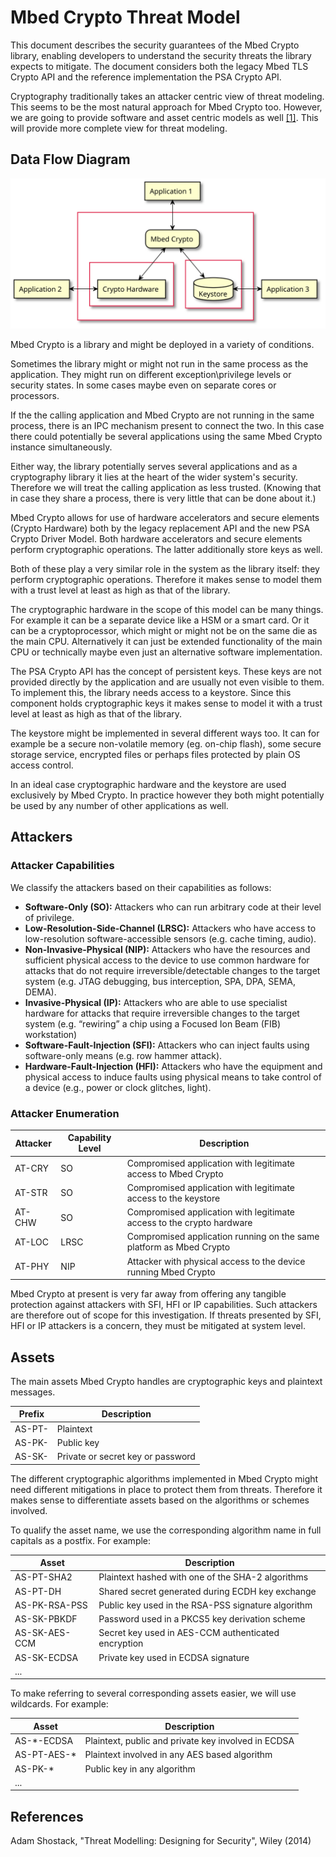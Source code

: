 # Mbed Crypto Threat Model

This document describes the security guarantees of the Mbed Crypto library,
enabling developers to understand the security threats the library expects to
mitigate. The document considers both the legacy Mbed TLS Crypto API and the
reference implementation the PSA Crypto API.

Cryptography traditionally takes an attacker centric view of threat modeling.
This seems to be the most natural approach for Mbed Crypto too. However, we
are going to provide software and asset centric models as well
[[1]](#references). This will provide more complete view for threat modeling.

## Data Flow Diagram

![](img/mbed_crypto_high_level.svg)

Mbed Crypto is a library and might be deployed in a variety of conditions.

Sometimes the library might or might not run in the same process as the
application. They might run on different exception\privilege levels or security
states. In some cases maybe even on separate cores or processors.

If the the calling application and Mbed Crypto are not running in the same
process, there is an IPC mechanism present to connect the two. In this case
there could potentially be several applications using the same Mbed Crypto
instance simultaneously.

Either way, the library potentially serves several applications and as a
cryptography library it lies at the heart of the wider system's security.
Therefore we will treat the calling application as less trusted. (Knowing that
in case they share a process, there is very little that can be done about it.)

Mbed Crypto allows for use of hardware accelerators and secure elements (Crypto
Hardware) both by the legacy replacement API and the new PSA Crypto Driver
Model. Both hardware accelerators and secure elements perform cryptographic
operations. The latter additionally store keys as well.

Both of these play a very similar role in the system as the library itself:
they perform cryptographic operations. Therefore it makes sense to model them
with a trust level at least as high as that of the library.

The cryptographic hardware in the scope of this model can be many things. For
example it can be a separate device like a HSM or a smart card.  Or it can be a
cryptoprocessor, which might or might not be on the same die as the main CPU.
Alternatively it can just be extended functionality of the main CPU or
technically maybe even just an alternative software implementation.

The PSA Crypto API has the concept of persistent keys. These keys are not
provided directly by the application and are usually not even visible to
them. To implement this, the library needs access to a keystore. Since this
component holds cryptographic keys it makes sense to model it with a trust
level at least as high as that of the library.

The keystore might be implemented in several different ways too. It can for
example be a secure non-volatile memory (eg. on-chip flash), some secure
storage service, encrypted files or perhaps files protected by plain OS access
control.

In an ideal case cryptographic hardware and the keystore are used exclusively
by Mbed Crypto. In practice however they both might potentially be used by
any number of other applications as well.

## Attackers

### Attacker Capabilities

We classify the attackers based on their capabilities as follows:
- **Software-Only (SO):** Attackers who can run arbitrary code at their level of privilege.
- **Low-Resolution-Side-Channel (LRSC):** Attackers who have access to low-resolution software-accessible sensors (e.g.  cache timing, audio).
- **Non-Invasive-Physical (NIP):** Attackers who have the resources and sufficient physical access to the device to use common hardware for attacks that do not require irreversible/detectable changes to the target system (e.g. JTAG debugging, bus interception, SPA, DPA, SEMA, DEMA).
- **Invasive-Physical (IP):** Attackers who are able to use specialist hardware for attacks that require irreversible changes to the target system (e.g. “rewiring” a chip using a Focused Ion Beam (FIB) workstation)
- **Software-Fault-Injection (SFI):** Attackers who can inject faults using software-only means (e.g. row hammer
attack).
- **Hardware-Fault-Injection (HFI):** Attackers who have the equipment and physical access to induce faults using physical means to take control of a device (e.g., power or clock glitches, light).

### Attacker Enumeration

| Attacker | Capability Level | Description |
| -------- | ---------------- | ----------- |
| AT-CRY   | SO       | Compromised application with legitimate access to Mbed Crypto         |
| AT-STR   | SO       | Compromised application with legitimate access to the keystore        |
| AT-CHW   | SO       | Compromised application with legitimate access to the crypto hardware |
| AT-LOC   | LRSC     | Compromised application running on the same platform as Mbed Crypto   |
| AT-PHY   | NIP      | Attacker with physical access to the device running Mbed Crypto       |

Mbed Crypto at present is very far away from offering any tangible protection
against attackers with SFI, HFI or IP capabilities. Such attackers are therefore
out of scope for this investigation. If threats presented by SFI, HFI or IP
attackers is a concern, they must be mitigated at system level.

## Assets

The main assets Mbed Crypto handles are cryptographic keys and plaintext
messages.

| Prefix | Description |
| ------ | ----------- |
| AS-PT- | Plaintext   |
| AS-PK- | Public key  |
| AS-SK- | Private or secret key or password |

The different cryptographic algorithms implemented in Mbed Crypto might need
different mitigations in place to protect them from threats. Therefore it makes
sense to differentiate assets based on the algorithms or schemes involved.

To qualify the asset name, we use the corresponding algorithm name in full
capitals as a postfix. For example:

| Asset | Description |
| ----- | ----------- |
| AS-PT-SHA2      | Plaintext hashed with one of the SHA-2 algorithms  |
| AS-PT-DH        | Shared secret generated during ECDH key exchange |
| AS-PK-RSA-PSS   | Public key used in the RSA-PSS signature algorithm  |
| AS-SK-PBKDF     | Password used in a PKCS5 key derivation scheme |
| AS-SK-AES-CCM   | Secret key used in AES-CCM authenticated encryption |
| AS-SK-ECDSA     | Private key used in ECDSA signature |
| ...    | |

To make referring to several corresponding assets easier, we will use
wildcards. For example:

| Asset | Description |
| ----- | ----------- |
| AS-\*-ECDSA     | Plaintext, public and private key involved in ECDSA |
| AS-PT-AES-\*    | Plaintext involved in any AES based algorithm |
| AS-PK-\*        | Public key in any algorithm |
| ...    | |

## References

Adam Shostack, "Threat Modelling: Designing for Security", Wiley (2014)
